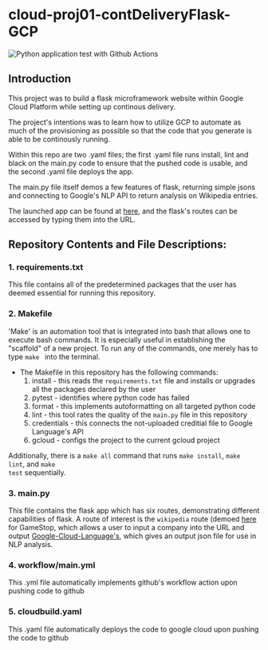 # cloud-proj01-contDeliveryFlask-GCP
![Python application test with Github Actions](https://github.com/joehs16/cloud-proj01-contDeliveryFlask-GCP/.github/workflows/main.yml/badge.svg) 

## Introduction
This project was to build a flask microframework website within Google Cloud Platform while setting up continous delivery.

The project's intentions was to learn how to utilize GCP to automate as much of the provisioning as possible so that the code that you generate is able to be continously running.

Within this repo are two .yaml files; the first .yaml file runs install, lint and black on the main.py code to ensure that the pushed code is usable, and the second .yaml file deploys the app.

The main.py file itself demos a few features of flask, returning simple jsons and connecting to Google's NLP API to return analysis on Wikipedia entries.

The launched app can be found at [here](https://proj01-contdeliveryflask-gcp.uc.r.appspot.com/), and the flask's routes can be accessed by typing them into the URL.

## Repository Contents and File Descriptions:
### 1. requirements.txt
This file contains all of the predetermined packages that the user has deemed essential for running this repository.

### 2. Makefile

'Make' is an automation tool that is integrated into bash that allows one to execute bash commands. It is especially useful in establishing the "scaffold" of a new project.
To run any of the commands, one merely has to type <code>make <command></code> into the terminal.
- The Makefile in this repository has the following commands:
  1. install - this reads the <code>requirements.txt</code> file and installs or upgrades all the packages declared by the user
  2. pytest - identifies where python code has failed
  3. format - this implements autoformatting on all targeted python code
  4. lint - this tool rates the quality of the <code>main.py</code> file in this repository
  5. credentials - this connects the not-uploaded creditial file to Google Language's API
  6. gcloud - configs the project to the current gcloud project

Additionally, there is a <code>make all</code> command that runs <code>make install</code>, <code>make lint</code>,  and <code>make test</code> sequentially.

### 3. main.py

This file contains the flask app which has six routes, demonstrating different capabilities of flask. A route of interest is the <code>wikipedia</code> route (demoed [here](https://proj01-contdeliveryflask-gcp.uc.r.appspot.com/wikipedia/game-stop) for GameStop, which allows a user to input a company into the URL and output [Google-Cloud-Language's](https://pypi.org/project/google-cloud-language/), which gives an output json file for use in NLP analysis.
  
### 4. workflow/main.yml

This .yml file automatically implements github's workflow action upon pushing code to github

### 5. cloudbuild.yaml

This .yaml file automatically deploys the code to google cloud upon pushing the code to github
